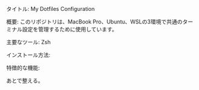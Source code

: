 タイトル:
My Dotfiles Configuration

概要:
このリポジトリは、MacBook Pro、Ubuntu、WSLの3環境で共通のターミナル設定を管理するために使用しています。

主要なツール:
Zsh

インストール方法:

特徴的な機能:

あとで整える。
